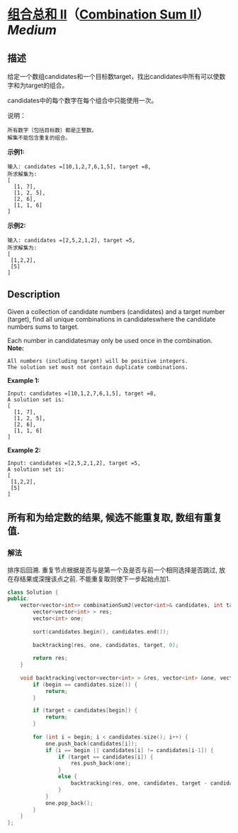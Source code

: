 # [组合总和 II](https://leetcode-cn.com/problems/combination-sum-ii)（[Combination Sum II](https://leetcode.com/problems/combination-sum-ii)）*Medium*
## 描述
给定一个数组candidates和一个目标数target，找出candidates中所有可以使数字和为target的组合。

candidates中的每个数字在每个组合中只能使用一次。

说明：


	所有数字（包括目标数）都是正整数。
	解集不能包含重复的组合。


**示例1:**
```
输入: candidates =[10,1,2,7,6,1,5], target =8,
所求解集为:
[
  [1, 7],
  [1, 2, 5],
  [2, 6],
  [1, 1, 6]
]
```


**示例2:**
```
输入: candidates =[2,5,2,1,2], target =5,
所求解集为:
[
 [1,2,2],
 [5]
]
```

## Description
Given a collection of candidate numbers (candidates) and a target number (target), find all unique combinations in candidateswhere the candidate numbers sums to target.

Each number in candidatesmay only be used once in the combination.
**Note:**



	All numbers (including target) will be positive integers.
	The solution set must not contain duplicate combinations.


**Example 1:**
```
Input: candidates =[10,1,2,7,6,1,5], target =8,
A solution set is:
[
  [1, 7],
  [1, 2, 5],
  [2, 6],
  [1, 1, 6]
]
```


**Example 2:**
```
Input: candidates =[2,5,2,1,2], target =5,
A solution set is:
[
 [1,2,2],
 [5]
]
```



## 所有和为给定数的结果, 候选不能重复取, 数组有重复值.
### 解法
排序后回溯. 重复节点根据是否与是第一个及是否与前一个相同选择是否跳过, 放在存结果或深搜该点之前. 不能重复取则使下一步起始点加1.
```c++
class Solution {
public:
    vector<vector<int>> combinationSum2(vector<int>& candidates, int target) {
        vector<vector<int> > res;
        vector<int> one;
        
        sort(candidates.begin(), candidates.end());
        
        backtracking(res, one, candidates, target, 0);
        
        return res;
    }
    
    void backtracking(vector<vector<int> > &res, vector<int> &one, vector<int> &candidates, int target, int begin) {
        if (begin == candidates.size()) {
            return;
        }

        if (target < candidates[begin]) {
            return;
        }
        
        for (int i = begin; i < candidates.size(); i++) {
            one.push_back(candidates[i]);
            if (i == begin || candidates[i] != candidates[i-1]) {
                if (target == candidates[i]) {
                    res.push_back(one);
                }
                else {
                    backtracking(res, one, candidates, target - candidates[i], i+1);
                }
            }
            one.pop_back();
        }
    }
};
```